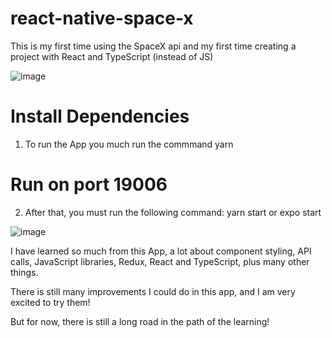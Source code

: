 # react-native-space-x
This is my first time using the SpaceX api and my first time creating a project with React and TypeScript (instead of JS) 

![image](https://user-images.githubusercontent.com/85197053/183550397-2ca0518e-fdf4-4231-a911-a6812b668f9f.png)

# Install Dependencies
1. To run the App you much run the commmand yarn

# Run on port 19006
2. After that, you must run the following command: yarn start or expo start

![image](https://user-images.githubusercontent.com/85197053/183550654-99370747-13ea-4e1a-9a86-7dc28680b668.png)

I have learned so much from this App, a lot about component styling, API calls, JavaScript libraries, Redux, React and TypeScript, 
plus many other things. 

There is still many improvements I could do in this app, and I am very excited to try them! 

But for now, there is still a long road in the path of the learning!
